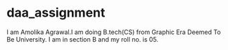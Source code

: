# daa_assignment
I am Amolika Agrawal.I am doing B.tech(CS) from Graphic Era Deemed To Be University.
I am in section B and my roll no. is 05.
